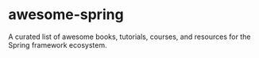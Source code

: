 # awesome-spring
A curated list of awesome books, tutorials, courses, and resources for the Spring framework ecosystem.
